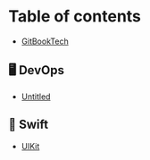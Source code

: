 # Table of contents

* [GitBookTech](README.md)

## 🖥 DevOps

* [Untitled](devops/untitled.md)

## 📱 Swift

* [UIKit](swift/uikit.md)

